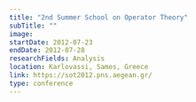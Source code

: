 ```yaml
---
title: "2nd Summer School on Operator Theory"
subTitle: ""
image:
startDate: 2012-07-23
endDate: 2012-07-28
researchFields: Analysis
location: Karlovassi, Samos, Greece
link: https://sot2012.pns.aegean.gr/
type: conference
---
```

